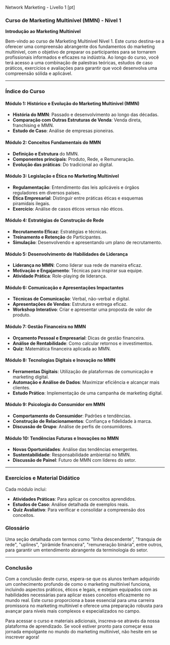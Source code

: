 Network Marketing - Livello 1 [pt]

### Curso de Marketing Multinível (MMN) - Nível 1

**Introdução ao Marketing Multinível**

Bem-vindo ao curso de Marketing Multinível Nível 1. Este curso destina-se a oferecer uma compreensão abrangente dos fundamentos do marketing multinível, com o objetivo de preparar os participantes para se tornarem profissionais informados e eficazes na indústria. Ao longo do curso, você terá acesso a uma combinação de palestras teóricas, estudos de caso práticos, exercícios e avaliações para garantir que você desenvolva uma compreensão sólida e aplicável.

---

### Índice do Curso

#### Módulo 1: Histórico e Evolução do Marketing Multinível (MMN)
- **História do MMN**: Passado e desenvolvimento ao longo das décadas.
- **Comparação com Outras Estruturas de Venda**: Venda direta, franchising e MMN.
- **Estudo de Caso**: Análise de empresas pioneiras.

#### Módulo 2: Conceitos Fundamentais do MMN
- **Definição e Estrutura** do MMN.
- **Componentes principais**: Produto, Rede, e Remuneração.
- **Evolução das práticas**: Do tradicional ao digital.

#### Módulo 3: Legislação e Ética no Marketing Multinível
- **Regulamentação**: Entendimento das leis aplicáveis e órgãos reguladores em diversos países.
- **Ética Empresarial**: Distinguir entre práticas éticas e esquemas piramidais ilegais.
- **Exercício**: Análise de casos éticos versus não éticos.

#### Módulo 4: Estratégias de Construção de Rede
- **Recrutamento Eficaz**: Estratégias e técnicas.
- **Treinamento e Retenção** de Participantes.
- **Simulação**: Desenvolvendo e apresentando um plano de recrutamento.

#### Módulo 5: Desenvolvimento de Habilidades de Liderança
- **Liderança no MMN**: Como liderar sua rede de maneira eficaz.
- **Motivação e Engajamento**: Técnicas para inspirar sua equipe.
- **Atividade Prática**: Role-playing de liderança.

#### Módulo 6: Comunicação e Apresentações Impactantes
- **Técnicas de Comunicação**: Verbal, não-verbal e digital.
- **Apresentações de Vendas**: Estrutura e entrega eficaz.
- **Workshop Interativo**: Criar e apresentar uma proposta de valor de produto.

#### Módulo 7: Gestão Financeira no MMN
- **Orçamento Pessoal e Empresarial**: Dicas de gestão financeira.
- **Análise de Rentabilidade**: Como calcular retornos e investimentos.
- **Quiz**: Matemática financeira aplicada ao MMN.

#### Módulo 8: Tecnologias Digitais e Inovação no MMN
- **Ferramentas Digitais**: Utilização de plataformas de comunicação e marketing digital.
- **Automação e Análise de Dados**: Maximizar eficiência e alcançar mais clientes.
- **Estudo Prático**: Implementação de uma campanha de marketing digital.

#### Módulo 9: Psicologia do Consumidor em MMN
- **Comportamento do Consumidor**: Padrões e tendências.
- **Construção de Relacionamentos**: Confiança e fidelidade à marca.
- **Discussão de Grupo**: Análise de perfis de consumidores.

#### Módulo 10: Tendências Futuras e Inovações no MMN
- **Novas Oportunidades**: Análise das tendências emergentes.
- **Sustentabilidade**: Responsabilidade ambiental no MMN.
- **Discussão de Painel**: Futuro de MMN com líderes do setor.

---

### Exercícios e Material Didático

Cada módulo inclui:
- **Atividades Práticas**: Para aplicar os conceitos aprendidos.
- **Estudos de Caso**: Análise detalhada de exemplos reais.
- **Quiz Avaliativo**: Para verificar e consolidar a compreensão dos conceitos.

### Glossário

Uma seção detalhada com termos como "linha descendente", "franquia de rede", "uplines", "pirâmide financeira", "remuneração binária", entre outros, para garantir um entendimento abrangente da terminologia do setor.

---

### Conclusão

Com a conclusão deste curso, espera-se que os alunos tenham adquirido um conhecimento profundo de como o marketing multinível funciona, incluindo aspectos práticos, éticos e legais, e estejam equipados com as habilidades necessárias para aplicar esses conceitos eficazmente no mundo real. Este curso proporciona a base essencial para uma carreira promissora no marketing multinível e oferece uma preparação robusta para avançar para níveis mais complexos e especializados no campo.

Para acessar o curso e materiais adicionais, inscreva-se através da nossa plataforma de aprendizado. Se você estiver pronto para começar essa jornada empolgante no mundo do marketing multinível, não hesite em se inscrever agora!